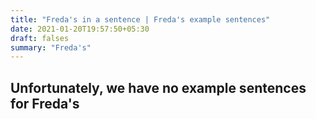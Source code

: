 ```yaml
---
title: "Freda's in a sentence | Freda's example sentences"
date: 2021-01-20T19:57:50+05:30
draft: falses
summary: "Freda's"
---
```

## Unfortunately, we have no example sentences for Freda's                 
